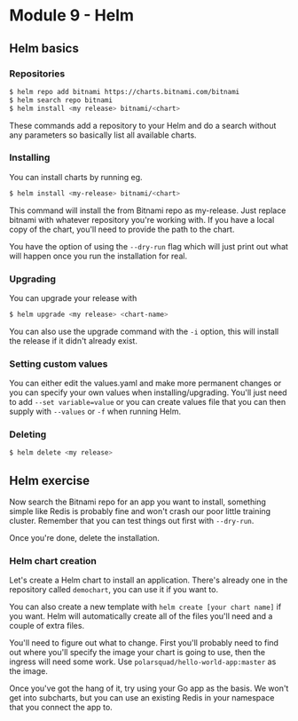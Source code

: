 # Module 9 - Helm

## Helm basics

### Repositories
```sh
$ helm repo add bitnami https://charts.bitnami.com/bitnami
$ helm search repo bitnami
$ helm install <my release> bitnami/<chart>
```

These commands add a repository to your Helm and do a search without any parameters so basically list all available charts. 

### Installing

You can install charts by running eg.
```sh
$ helm install <my-release> bitnami/<chart>
```

This command will install the <chart> from Bitnami repo as my-release. Just replace bitnami with whatever repository you're working with. If you have a local copy of the chart, you'll need to provide the path to the chart.

You have the option of using the `--dry-run` flag which will just print out what will happen once you run the installation for real.

### Upgrading

You can upgrade your release with
```sh 
$ helm upgrade <my release> <chart-name>
```

You can also use the upgrade command with the `-i` option, this will install the release if it didn't already exist. 

### Setting custom values

You can either edit the values.yaml and make more permanent changes or you can specify your own values when installing/upgrading. You'll just need to add `--set variable=value` or you can create values file that you can then supply with `--values` or `-f` when running Helm.

### Deleting

```sh
$ helm delete <my release>
```
 
## Helm exercise

Now search the Bitnami repo for an app you want to install, something simple like Redis is probably fine and won't crash our poor little training cluster. Remember that you can test things out first with `--dry-run`.

Once you're done, delete the installation.

### Helm chart creation

Let's create a Helm chart to install an application. There's already one in the repository called `demochart`, you can use it if you want to.

You can also create a new template with `helm create [your chart name]` if you want. Helm will automatically create all of the files you'll need and a couple of extra files.

You'll need to figure out what to change. First you'll probably need to find out where you'll specify the image your chart is going to use, then the ingress will need some work. Use `polarsquad/hello-world-app:master` as the image.

Once you've got the hang of it, try using your Go app as the basis. We won't get into subcharts, but you can use an existing Redis in your namespace that you connect the app to.